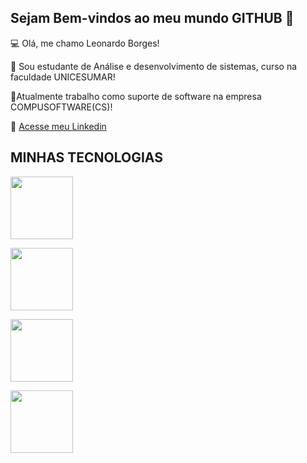 ## Sejam Bem-vindos ao meu mundo GITHUB 👋

💻 Olá, me chamo Leonardo Borges!

📗 Sou estudante de Análise e desenvolvimento de sistemas, curso na faculdade UNICESUMAR!

💸Atualmente trabalho como suporte de software na empresa COMPUSOFTWARE(CS)!

💬 [Acesse meu Linkedin](https://www.linkedin.com/in/leonardo-borges-b7b5442b3?utm_source=share&utm_campaign=share_via&utm_content=profile&utm_medium=android_app)


## MINHAS TECNOLOGIAS 

<img src = "https://cdn.jsdelivr.net/gh/devicons/devicon@latest/icons/oracle/oracle-original.svg"
width ="100px">

<img src = "https://cdn.jsdelivr.net/gh/devicons/devicon@latest/icons/azuresqldatabase/azuresqldatabase-original.svg"
width ="100px">

<img src = "https://cdn.jsdelivr.net/gh/devicons/devicon@latest/icons/javascript/javascript-original.svg"
width ="100px">

<img src = "https://cdn.jsdelivr.net/gh/devicons/devicon@latest/icons/git/git-original-wordmark.svg"
width ="100px">


<!--
**Leoborges98/leoborges98** is a ✨ _special_ ✨ repository because its `README.md` (this file) appears on your GitHub profile.

Here are some ideas to get you started:

- 🔭 I’m currently working on ...
- 🌱 I’m currently learning ...
- 👯 I’m looking to collaborate on ...
- 🤔 I’m looking for help with ...
- 💬 Ask me about ...
- 📫 How to reach me: ...
- 😄 Pronouns: ...
- ⚡ Fun fact: ...
-->
